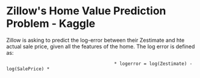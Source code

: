 # Zillow's Home Value Prediction Problem - Kaggle

Zillow is asking to predict the log-error between their Zestimate and hte actual sale price, given all the features of the home. The log error is defined as:

                                            * logerror = log(Zestimate) - log(SalePrice) *
